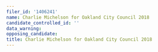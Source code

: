 ```yaml
---
filer_id: '1406241'
name: Charlie Michelson for Oakland City Council 2018
candidate_controlled_id: ''
data_warning: 
opposing_candidate: 
title: Charlie Michelson for Oakland City Council 2018
---
```

